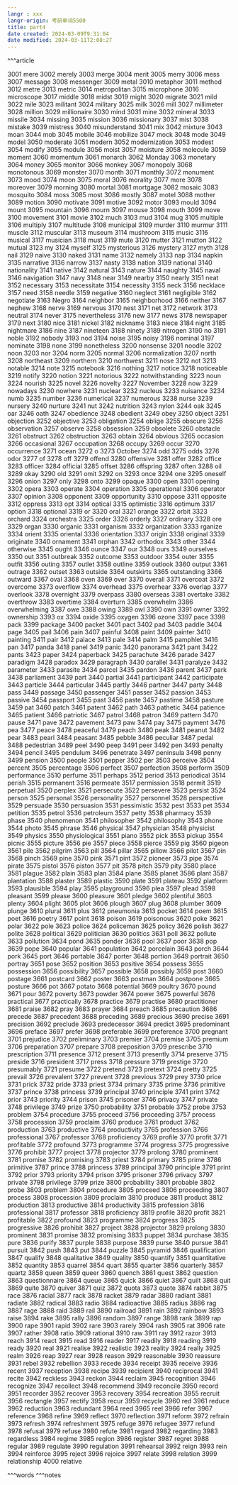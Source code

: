 ```yaml
---
langr : xxx
langr-origin: 考研单词5500
title: part4
date created: 2024-03-09T9:31:04
date modified: 2024-03-11T2:08:27
---
```


^^^article

3001 mere
3002 merely
3003 merge
3004 merit
3005 merry
3006 mess
3007 message
3008 messenger
3009 metal
3010 metaphor
3011 method
3012 metre
3013 metric
3014 metropolitan
3015 microphone
3016 microscope
3017 middle
3018 midst
3019 might
3020 migrate
3021 mild
3022 mile
3023 militant
3024 military
3025 milk
3026 mill
3027 millimeter
3028 million
3029 millionaire
3030 mind
3031 mine
3032 mineral
3033 missile
3034 missing
3035 mission
3036 missionary
3037 mist
3038 mistake
3039 mistress
3040 misunderstand
3041 mix
3042 mixture
3043 moan
3044 mob
3045 mobile
3046 mobilize
3047 mock
3048 mode
3049 model
3050 moderate
3051 modern
3052 modernization
3053 modest
3054 modify
3055 module
3056 moist
3057 moisture
3058 molecule
3059 moment
3060 momentum
3061 monarch
3062 Monday
3063 monetary
3064 money
3065 monitor
3066 monkey
3067 monopoly
3068 monotonous
3069 monster
3070 month
3071 monthly
3072 monument
3073 mood
3074 moon
3075 moral
3076 morality
3077 more
3078 moreover
3079 morning
3080 mortal
3081 mortgage
3082 mosaic
3083 mosquito
3084 moss
3085 most
3086 mostly
3087 motel
3088 mother
3089 motion
3090 motivate
3091 motive
3092 motor
3093 mould
3094 mount
3095 mountain
3096 mourn
3097 mouse
3098 mouth
3099 move
3100 movement
3101 movie
3102 much
3103 mud
3104 mug
3105 multiple
3106 multiply
3107 multitude
3108 municipal
3109 murder
3110 murmur
3111 muscle
3112 muscular
3113 museum
3114 mushroom
3115 music
3116 musical
3117 musician
3118 must
3119 mute
3120 mutter
3121 mutton
3122 mutual
3123 my
3124 myself
3125 mysterious
3126 mystery
3127 myth
3128 nail
3129 naive
3130 naked
3131 name
3132 namely
3133 nap
3134 napkin
3135 narrative
3136 narrow
3137 nasty
3138 nation
3139 national
3140 nationality
3141 native
3142 natural
3143 nature
3144 naughty
3145 naval
3146 navigation
3147 navy
3148 near
3149 nearby
3150 nearly
3151 neat
3152 necessary
3153 necessitate
3154 necessity
3155 neck
3156 necklace
3157 need
3158 needle
3159 negative
3160 neglect
3161 negligible
3162 negotiate
3163 Negro
3164 neighbor
3165 neighborhood
3166 neither
3167 nephew
3168 nerve
3169 nervous
3170 nest
3171 net
3172 network
3173 neutral
3174 never
3175 nevertheless
3176 new
3177 news
3178 newspaper
3179 next
3180 nice
3181 nickel
3182 nickname
3183 niece
3184 night
3185 nightmare
3186 nine
3187 nineteen
3188 ninety
3189 nitrogen
3190 no
3191 noble
3192 nobody
3193 nod
3194 noise
3195 noisy
3196 nominal
3197 nominate
3198 none
3199 nonetheless
3200 nonsense
3201 noodle
3202 noon
3203 nor
3204 norm
3205 normal
3206 normalization
3207 north
3208 northeast
3209 northern
3210 northwest
3211 nose
3212 not
3213 notable
3214 note
3215 notebook
3216 nothing
3217 notice
3218 noticeable
3219 notify
3220 notion
3221 notorious
3222 notwithstanding
3223 noun
3224 nourish
3225 novel
3226 novelty
3227 November
3228 now
3229 nowadays
3230 nowhere
3231 nuclear
3232 nucleus
3233 nuisance
3234 numb
3235 number
3236 numerical
3237 numerous
3238 nurse
3239 nursery
3240 nurture
3241 nut
3242 nutrition
3243 nylon
3244 oak
3245 oar
3246 oath
3247 obedience
3248 obedient
3249 obey
3250 object
3251 objection
3252 objective
3253 obligation
3254 oblige
3255 obscure
3256 observation
3257 observe
3258 obsession
3259 obsolete
3260 obstacle
3261 obstruct
3262 obstruction
3263 obtain
3264 obvious
3265 occasion
3266 occasional
3267 occupation
3268 occupy
3269 occur
3270 occurrence
3271 ocean
3272 o
3273 October
3274 odd
3275 odds
3276 odor
3277 of
3278 off
3279 offend
3280 offensive
3281 offer
3282 office
3283 officer
3284 official
3285 offset
3286 offspring
3287 often
3288 oil
3289 okay
3290 old
3291 omit
3292 on
3293 once
3294 one
3295 oneself
3296 onion
3297 only
3298 onto
3299 opaque
3300 open
3301 opening
3302 opera
3303 operate
3304 operation
3305 operational
3306 operator
3307 opinion
3308 opponent
3309 opportunity
3310 oppose
3311 opposite
3312 oppress
3313 opt
3314 optical
3315 optimistic
3316 optimum
3317 option
3318 optional
3319 or
3320 oral
3321 orange
3322 orbit
3323 orchard
3324 orchestra
3325 order
3326 orderly
3327 ordinary
3328 ore
3329 organ
3330 organic
3331 organism
3332 organization
3333 rganize
3334 orient
3335 oriental
3336 orientation
3337 origin
3338 original
3339 originate
3340 ornament
3341 orphan
3342 orthodox
3343 other
3344 otherwise
3345 ought
3346 ounce
3347 our
3348 ours
3349 ourselves
3350 out
3351 outbreak
3352 outcome
3353 outdoor
3354 outer
3355 outfit
3356 outing
3357 outlet
3358 outline
3359 outlook
3360 output
3361 outrage
3362 outset
3363 outside
3364 outskirts
3365 outstanding
3366 outward
3367 oval
3368 oven
3369 over
3370 overall
3371 overcoat
3372 overcome
3373 overflow
3374 overhead
3375 overhear
3376 overlap
3377 overlook
3378 overnight
3379 overpass
3380 overseas
3381 overtake
3382 overthrow
3383 overtime
3384 overturn
3385 overwhelm
3386 overwhelming
3387 owe
3388 owing
3389 owl
3390 own
3391 owner
3392 ownership
3393 ox
3394 oxide
3395 oxygen
3396 ozone
3397 pace
3398 pack
3399 package
3400 packet
3401 pact
3402 pad
3403 paddle
3404 page
3405 pail
3406 pain
3407 painful
3408 paint
3409 painter
3410 painting
3411 pair
3412 palace
3413 pale
3414 palm
3415 pamphlet
3416 pan
3417 panda
3418 panel
3419 panic
3420 panorama
3421 pant
3422 pants
3423 paper
3424 paperback
3425 parachute
3426 parade
3427 paradigm
3428 paradox
3429 paragraph
3430 parallel
3431 paralyze
3432 parameter
3433 parasite
3434 parcel
3435 pardon
3436 parent
3437 park
3438 parliament
3439 part
3440 partial
3441 participant
3442 participate
3443 particle
3444 particular
3445 partly
3446 partner
3447 party
3448 pass
3449 passage
3450 passenger
3451 passer
3452 passion
3453 passive
3454 passport
3455 past
3456 paste
3457 pastime
3458 pasture
3459 pat
3460 patch
3461 patent
3462 path
3463 pathetic
3464 patience
3465 patient
3466 patriotic
3467 patrol
3468 patron
3469 pattern
3470 pause
3471 pave
3472 pavement
3473 paw
3474 pay
3475 payment
3476 pea
3477 peace
3478 peaceful
3479 peach
3480 peak
3481 peanut
3482 pear
3483 pearl
3484 peasant
3485 pebble
3486 peculiar
3487 pedal
3488 pedestrian
3489 peel
3490 peep
3491 peer
3492 pen
3493 penalty
3494 pencil
3495 pendulum
3496 penetrate
3497 peninsula
3498 penny
3499 pension
3500 people
3501 pepper
3502 per
3503 perceive
3504 percent
3505 percentage
3506 perfect
3507 perfection
3508 perform
3509 performance
3510 perfume
3511 perhaps
3512 period
3513 periodical
3514 perish
3515 permanent
3516 permeate
3517 permission
3518 permit
3519 perpetual
3520 perplex
3521 persecute
3522 persevere
3523 persist
3524 person
3525 personal
3526 personality
3527 personnel
3528 perspective
3529 persuade
3530 persuasion
3531 pessimistic
3532 pest
3533 pet
3534 petition
3535 petrol
3536 petroleum
3537 petty
3538 pharmacy
3539 phase
3540 phenomenon
3541 philosopher
3542 philosophy
3543 phone
3544 photo
3545 phrase
3546 physical
3547 physician
3548 physicist
3549 physics
3550 physiological
3551 piano
3552 pick
3553 pickup
3554 picnic
3555 picture
3556 pie
3557 piece
3558 pierce
3559 pig
3560 pigeon
3561 pile
3562 pilgrim
3563 pill
3564 pillar
3565 pillow
3566 pilot
3567 pin
3568 pinch
3569 pine
3570 pink
3571 pint
3572 pioneer
3573 pipe
3574 pirate
3575 pistol
3576 piston
3577 pit
3578 pitch
3579 pity
3580 place
3581 plague
3582 plain
3583 plan
3584 plane
3585 planet
3586 plant
3587 plantation
3588 plaster
3589 plastic
3590 plate
3591 plateau
3592 platform
3593 plausible
3594 play
3595 playground
3596 plea
3597 plead
3598 pleasant
3599 please
3600 pleasure
3601 pledge
3602 plentiful
3603 plenty
3604 plight
3605 plot
3606 plough
3607 plug
3608 plumber
3609 plunge
3610 plural
3611 plus
3612 pneumonia
3613 pocket
3614 poem
3615 poet
3616 poetry
3617 point
3618 poison
3619 poisonous
3620 poke
3621 polar
3622 pole
3623 police
3624 policeman
3625 policy
3626 polish
3627 polite
3628 political
3629 politician
3630 politics
3631 poll
3632 pollute
3633 pollution
3634 pond
3635 ponder
3636 pool
3637 poor
3638 pop
3639 pope
3640 popular
3641 population
3642 porcelain
3643 porch
3644 pork
3645 port
3646 portable
3647 porter
3648 portion
3649 portrait
3650 portray
3651 pose
3652 position
3653 positive
3654 possess
3655 possession
3656 possibility
3657 possible
3658 possibly
3659 post
3660 postage
3661 postcard
3662 poster
3663 postman
3664 postpone
3665 posture
3666 pot
3667 potato
3668 potential
3669 poultry
3670 pound
3671 pour
3672 poverty
3673 powder
3674 power
3675 powerful
3676 practical
3677 practically
3678 practice
3679 practise
3680 practitioner
3681 praise
3682 pray
3683 prayer
3684 preach
3685 precaution
3686 precede
3687 precedent
3688 preceding
3689 precious
3690 precise
3691 precision
3692 preclude
3693 predecessor
3694 predict
3695 predominant
3696 preface
3697 prefer
3698 preferable
3699 preference
3700 pregnant
3701 prejudice
3702 preliminary
3703 premier
3704 premise
3705 premium
3706 preparation
3707 prepare
3708 preposition
3709 prescribe
3710 prescription
3711 presence
3712 present
3713 presently
3714 preserve
3715 preside
3716 president
3717 press
3718 pressure
3719 prestige
3720 presumably
3721 presume
3722 pretend
3723 pretext
3724 pretty
3725 prevail
3726 prevalent
3727 prevent
3728 previous
3729 prey
3730 price
3731 prick
3732 pride
3733 priest
3734 primary
3735 prime
3736 primitive
3737 prince
3738 princess
3739 principal
3740 principle
3741 print
3742 prior
3743 priority
3744 prison
3745 prisoner
3746 privacy
3747 private
3748 privilege
3749 prize
3750 probability
3751 probable
3752 probe
3753 problem
3754 procedure
3755 proceed
3756 proceeding
3757 process
3758 procession
3759 proclaim
3760 produce
3761 product
3762 production
3763 productive
3764 productivity
3765 profession
3766 professional
3767 professor
3768 proficiency
3769 profile
3770 profit
3771 profitable
3772 profound
3773 programme
3774 progress
3775 progressive
3776 prohibit
3777 project
3778 projector
3779 prolong
3780 prominent
3781 promise
3782 promising
3783 priest
3784 primary
3785 prime
3786 primitive
3787 prince
3788 princess
3789 principal
3790 principle
3791 print
3792 prior
3793 priority
3794 prison
3795 prisoner
3796 privacy
3797 private
3798 privilege
3799 prize
3800 probability
3801 probable
3802 probe
3803 problem
3804 procedure
3805 proceed
3806 proceeding
3807 process
3808 procession
3809 proclaim
3810 produce
3811 product
3812 production
3813 productive
3814 productivity
3815 profession
3816 professional
3817 professor
3818 proficiency
3819 profile
3820 profit
3821 profitable
3822 profound
3823 programme
3824 progress
3825 progressive
3826 prohibit
3827 project
3828 projector
3829 prolong
3830 prominent
3831 promise
3832 promising
3833 puppet
3834 purchase
3835 pure
3836 purify
3837 purple
3838 purpose
3839 purse
3840 pursue
3841 pursuit
3842 push
3843 put
3844 puzzle
3845 pyramid
3846 qualification
3847 qualify
3848 qualitative
3849 quality
3850 quantify
3851 quantitative
3852 quantity
3853 quarrel
3854 quart
3855 quarter
3856 quarterly
3857 quartz
3858 queen
3859 queer
3860 quench
3861 quest
3862 question
3863 questionnaire
3864 queue
3865 quick
3866 quiet
3867 quilt
3868 quit
3869 quite
3870 quiver
3871 quiz
3872 quota
3873 quote
3874 rabbit
3875 race
3876 racial
3877 rack
3878 racket
3879 radar
3880 radiant
3881 radiate
3882 radical
3883 radio
3884 radioactive
3885 radius
3886 rag
3887 rage
3888 raid
3889 rail
3890 railroad
3891 rain
3892 rainbow
3893 raise
3894 rake
3895 rally
3896 random
3897 range
3898 rank
3899 rap
3900 rape
3901 rapid
3902 rare
3903 rarely
3904 rash
3905 rat
3906 rate
3907 rather
3908 ratio
3909 rational
3910 raw
3911 ray
3912 razor
3913 reach
3914 react
3915 read
3916 reader
3917 readily
3918 reading
3919 ready
3920 real
3921 realise
3922 realistic
3923 reality
3924 really
3925 realm
3926 reap
3927 rear
3928 reason
3929 reasonable
3930 reassure
3931 rebel
3932 rebellion
3933 recede
3934 receipt
3935 receive
3936 recent
3937 reception
3938 recipe
3939 recipient
3940 reciprocal
3941 recite
3942 reckless
3943 reckon
3944 reclaim
3945 recognition
3946 recognize
3947 recollect
3948 recommend
3949 reconcile
3950 record
3951 recorder
3952 recover
3953 recovery
3954 recreation
3955 recruit
3956 rectangle
3957 rectify
3958 recur
3959 recycle
3960 red
3961 reduce
3962 reduction
3963 redundant
3964 reed
3965 reel
3966 refer
3967 reference
3968 refine
3969 reflect
3970 reflection
3971 reform
3972 refrain
3973 refresh
3974 refreshment
3975 refuge
3976 refugee
3977 refund
3978 refusal
3979 refuse
3980 refute
3981 regard
3982 regarding
3983 regardless
3984 regime
3985 region
3986 register
3987 regret
3988 regular
3989 regulate
3990 regulation
3991 rehearsal
3992 reign
3993 rein
3994 reinforce
3995 reject
3996 rejoice
3997 relate
3998 relation
3999 relationship
4000 relative



^^^words
^^^notes
